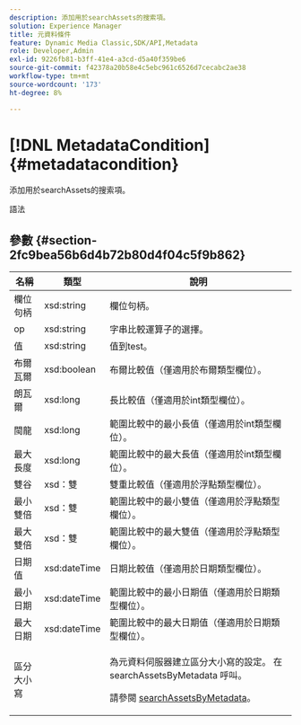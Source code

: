 ```yaml
---
description: 添加用於searchAssets的搜索項。
solution: Experience Manager
title: 元資料條件
feature: Dynamic Media Classic,SDK/API,Metadata
role: Developer,Admin
exl-id: 9226fb81-b3ff-41e4-a3cd-d5a40f359be6
source-git-commit: f42378a20b58e4c5ebc961c6526d7cecabc2ae38
workflow-type: tm+mt
source-wordcount: '173'
ht-degree: 8%

---
```


# [!DNL MetadataCondition]{#metadatacondition}

添加用於searchAssets的搜索項。

語法

## 參數 {#section-2fc9bea56b6d4b72b80d4f04c5f9b862}

<table id="table_04100BB8ABD84EF68B0A7CE3AD946414"> 
 <thead> 
  <tr> 
   <th colname="col1" class="entry"> 名稱 </th> 
   <th colname="col2" class="entry"> 類型 </th> 
   <th colname="col3" class="entry"> 說明 </th> 
  </tr> 
 </thead>
 <tbody> 
  <tr> 
   <td colname="col1"> <span class="codeph"> <span class="varname"> 欄位句柄</span> </span> </td> 
   <td colname="col2"> <span class="codeph"> xsd:string</span> </td> 
   <td colname="col3"> 欄位句柄。 </td> 
  </tr> 
  <tr> 
   <td colname="col1"> <span class="codeph"> <span class="varname"> op</span> </span> </td> 
   <td colname="col2"> <span class="codeph"> xsd:string</span> </td> 
   <td colname="col3"> 字串比較運算子的選擇。 </td> 
  </tr> 
  <tr> 
   <td colname="col1"> <span class="codeph"> <span class="varname"> 值</span> </span> </td> 
   <td colname="col2"> <span class="codeph"> xsd:string</span> </td> 
   <td colname="col3"> 值到test。 </td> 
  </tr> 
  <tr> 
   <td colname="col1"> <span class="codeph"> <span class="varname"> 布爾瓦爾</span> </span> </td> 
   <td colname="col2"> <span class="codeph"> xsd:boolean</span> </td> 
   <td colname="col3"> 布爾比較值（僅適用於布爾類型欄位）。 </td> 
  </tr> 
  <tr> 
   <td colname="col1"> <span class="codeph"> <span class="varname"> 朗瓦爾</span> </span> </td> 
   <td colname="col2"> <span class="codeph"> xsd:long</span> </td> 
   <td colname="col3"> 長比較值（僅適用於int類型欄位）。 </td> 
  </tr> 
  <tr> 
   <td colname="col1"> <span class="codeph"> <span class="varname"> 閩龍</span> </span> </td> 
   <td colname="col2"> <span class="codeph"> xsd:long</span> </td> 
   <td colname="col3"> 範圍比較中的最小長值（僅適用於int類型欄位）。 </td> 
  </tr> 
  <tr> 
   <td colname="col1"> <span class="codeph"> <span class="varname"> 最大長度</span> </span> </td> 
   <td colname="col2"> <span class="codeph"> xsd:long</span> </td> 
   <td colname="col3"> 範圍比較中的最大長值（僅適用於int類型欄位）。 </td> 
  </tr> 
  <tr> 
   <td colname="col1"> <span class="codeph"> <span class="varname"> 雙谷</span> </span> </td> 
   <td colname="col2"> <span class="codeph"> xsd：雙</span> </td> 
   <td colname="col3"> 雙重比較值（僅適用於浮點類型欄位）。 </td> 
  </tr> 
  <tr> 
   <td colname="col1"> <span class="codeph"> <span class="varname"> 最小雙倍</span> </span> </td> 
   <td colname="col2"> <span class="codeph"> xsd：雙</span> </td> 
   <td colname="col3"> 範圍比較中的最小雙值（僅適用於浮點類型欄位）。 </td> 
  </tr> 
  <tr> 
   <td colname="col1"> <span class="codeph"> <span class="varname"> 最大雙倍</span> </span> </td> 
   <td colname="col2"> <span class="codeph"> xsd：雙</span> </td> 
   <td colname="col3"> 範圍比較中的最大雙值（僅適用於浮點類型欄位）。 </td> 
  </tr> 
  <tr> 
   <td colname="col1"> <span class="codeph"> <span class="varname"> 日期值</span> </span> </td> 
   <td colname="col2"> <span class="codeph"> xsd:dateTime</span> </td> 
   <td colname="col3"> 日期比較值（僅適用於日期類型欄位）。 </td> 
  </tr> 
  <tr> 
   <td colname="col1"> <span class="codeph"> <span class="varname"> 最小日期</span> </span> </td> 
   <td colname="col2"> <span class="codeph"> xsd:dateTime</span> </td> 
   <td colname="col3"> 範圍比較中的最小日期值（僅適用於日期類型欄位）。 </td> 
  </tr> 
  <tr> 
   <td colname="col1"> <span class="codeph"> <span class="varname"> 最大日期</span> </span> </td> 
   <td colname="col2"> <span class="codeph"> xsd:dateTime</span> </td> 
   <td colname="col3"> 範圍比較中的最大日期值（僅適用於日期類型欄位）。 </td> 
  </tr> 
  <tr> 
   <td colname="col1"> <span class="codeph"> <span class="varname"> 區分大小寫</span> </span> </td> 
   <td colname="col2"> </td> 
   <td colname="col3"> <p> 為元資料伺服器建立區分大小寫的設定。 在 <span class="codeph"> searchAssetsByMetadata</span> 呼叫。 </p> <p>請參閱 <a href="../../operations/c-operations-intro/c-methods/r-search-assets-by-metadata.md#reference-609ec73944a34ce49b152389fbb40414" format="dita" scope="local"> searchAssetsByMetadata</a>。 </p> </td> 
  </tr> 
 </tbody> 
</table>
